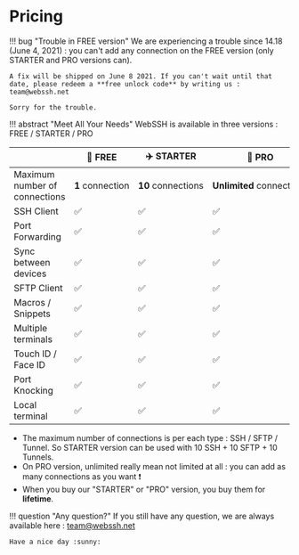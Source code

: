 # Pricing

!!! bug "Trouble in FREE version"
    We are experiencing a trouble since 14.18 (June 4, 2021) : you can't add any connection on the FREE version (only STARTER and PRO versions can).

    A fix will be shipped on June 8 2021. If you can't wait until that date, please redeem a **free unlock code** by writing us : team@webssh.net

    Sorry for the trouble.

!!! abstract "Meet All Your Needs"
    WebSSH is available in three versions : FREE / STARTER / PRO

| | :helicopter: FREE | :airplane: STARTER | :rocket: PRO |
| --- | --- | --- | -- |
| Maximum number of connections | **1**&nbsp;connection | **10**&nbsp;connections | **Unlimited**&nbsp;connections |
| SSH Client | :white_check_mark: | :white_check_mark: | :white_check_mark: |
| Port Forwarding | :white_check_mark: | :white_check_mark: | :white_check_mark: |
| Sync between devices | :white_check_mark: | :white_check_mark: | :white_check_mark: |
| SFTP Client | :white_check_mark: | :white_check_mark: | :white_check_mark: |
| Macros / Snippets | :white_check_mark: | :white_check_mark: | :white_check_mark: |
| Multiple terminals | :white_check_mark: | :white_check_mark: | :white_check_mark: |
| Touch ID / Face ID | :white_check_mark: | :white_check_mark: | :white_check_mark: |
| Port Knocking | :white_check_mark: | :white_check_mark: | :white_check_mark: |
| Local terminal | :white_check_mark: | :white_check_mark: | :white_check_mark: |

* The maximum number of connections is per each type : SSH / SFTP / Tunnel. So STARTER version can be used with 10 SSH + 10 SFTP + 10 Tunnels.
* On PRO version, unlimited really mean not limited at all : you can add as many connections as you want :exclamation:
* When you buy our "STARTER" or "PRO" version, you buy them for **lifetime**.

!!! question "Any question?"
    If you still have any question, we are always available here : team@webssh.net

    Have a nice day :sunny: